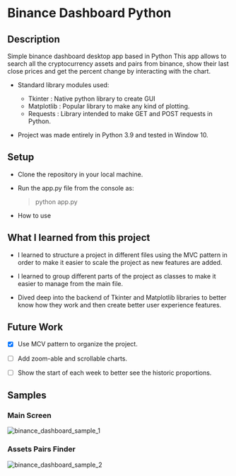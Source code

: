 # Binance Dashboard Python

## Description
Simple binance dashboard desktop app based in Python
This app allows to search all the cryptocurrency assets and pairs from binance, show their last close prices and get the percent change by interacting with the chart.

- Standard library modules used:
  - Tkinter : Native python library to create GUI
  - Matplotlib : Popular library to make any kind of plotting.
  - Requests : Library intended to make GET and POST requests in Python.

- Project was made entirely in Python 3.9 and tested in Window 10.

## Setup

- Clone the repository in your local machine.
- Run the app.py file from the console as:
  > python app.py

- How to use

## What I learned from this project

- I learned to structure a project in different files using the MVC pattern in order to make it easier to scale the project as new features are added.

- I learned to group different parts of the project as classes to make it easier to manage from the main file.

- Dived deep into the backend of Tkinter and Matplotlib libraries to better know how they work and then create better user experience features.

## Future Work
<!-- - ~~Add TDD to test all the features.~~ ✅ -->
- [x] Use MCV pattern to organize the project.

- [ ] Add zoom-able and scrollable charts.

- [ ] Show the start of each week to better see the historic proportions.


## Samples

### Main Screen
![binance_dashboard_sample_1](https://user-images.githubusercontent.com/36393143/199762784-53c083b3-5780-4974-b8e3-7207fe6d36b7.png)

### Assets Pairs Finder
![binance_dashboard_sample_2](https://user-images.githubusercontent.com/36393143/199762837-3da735d0-7521-4dd5-9ca8-fac7b9d6fea3.png)

